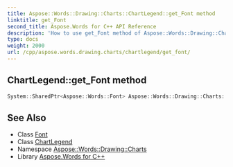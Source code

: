 ```yaml
---
title: Aspose::Words::Drawing::Charts::ChartLegend::get_Font method
linktitle: get_Font
second_title: Aspose.Words for C++ API Reference
description: 'How to use get_Font method of Aspose::Words::Drawing::Charts::ChartLegend class in C++.'
type: docs
weight: 2000
url: /cpp/aspose.words.drawing.charts/chartlegend/get_font/
---
```

## ChartLegend::get_Font method




```cpp
System::SharedPtr<Aspose::Words::Font> Aspose::Words::Drawing::Charts::ChartLegend::get_Font()
```

## See Also

* Class [Font](../../../aspose.words/font/)
* Class [ChartLegend](../)
* Namespace [Aspose::Words::Drawing::Charts](../../)
* Library [Aspose.Words for C++](../../../)
